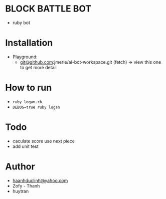 # BLOCK BATTLE BOT
- ruby bot

# Installation

- Playground:
  + git@github.com:jmerle/ai-bot-workspace.git (fetch) -> view this one to get more detail

# How to run
  + `ruby logan.rb`
  + `DEBUG=true ruby logan`

# Todo
- caculate score use next piece
- add unit test

# Author
- haanhduclinh@yahoo.com
- Zofy - Thanh
- huytran
